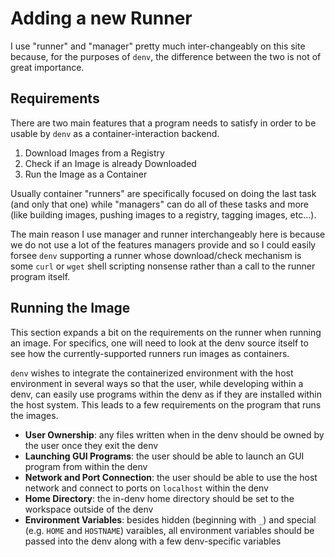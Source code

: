 # Adding a new Runner

I use "runner" and "manager" pretty much inter-changeably on this site
because, for the purposes of `denv`, the difference between the two is
not of great importance.

## Requirements
There are two main features that a program needs to satisfy in order
to be usable by `denv` as a container-interaction backend.

1. Download Images from a Registry
2. Check if an Image is already Downloaded
3. Run the Image as a Container

Usually container "runners" are specifically focused on doing the
last task (and only that one) while "managers" can do all of
these tasks and more (like building images, pushing images to a registry,
tagging images, etc...).

The main reason I use manager and runner interchangeably here is because
we do not use a lot of the features managers provide and so I could easily
forsee `denv` supporting a runner whose download/check mechanism is some
`curl` or `wget` shell scripting nonsense rather than a call to the runner
program itself.

## Running the Image
This section expands a bit on the requirements on the runner when running
an image. For specifics, one will need to look at the denv source itself
to see how the currently-supported runners run images as containers.

`denv` wishes to integrate the containerized environment with the host
environment in several ways so that the user, while developing within a
denv, can easily use programs within the denv as if they are installed
within the host system. This leads to a few requirements on the program
that runs the images.

- **User Ownership**: any files written when in the denv should be owned
  by the user once they exit the denv
- **Launching GUI Programs**: the user should be able to launch an GUI
  program from within the denv
- **Network and Port Connection**: the user should be able to use the host
  network and connect to ports on `localhost` within the denv
- **Home Directory**: the in-denv home directory should be set to the
  workspace outside of the denv
- **Environment Variables**: besides hidden (beginning with `_`) and 
  special (e.g. `HOME` and `HOSTNAME`) varaibles, all environment variables
  should be passed into the denv along with a few denv-specific variables
